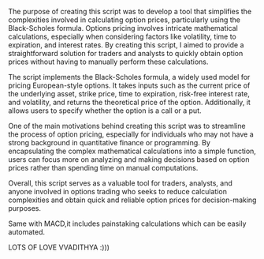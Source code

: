The purpose of creating this script was to develop a tool that simplifies the complexities involved in calculating option prices, particularly using the Black-Scholes formula. Options pricing involves intricate mathematical calculations, especially when considering factors like volatility, time to expiration, and interest rates. By creating this script, I aimed to provide a straightforward solution for traders and analysts to quickly obtain option prices without having to manually perform these calculations.

The script implements the Black-Scholes formula, a widely used model for pricing European-style options. It takes inputs such as the current price of the underlying asset, strike price, time to expiration, risk-free interest rate, and volatility, and returns the theoretical price of the option. Additionally, it allows users to specify whether the option is a call or a put.

One of the main motivations behind creating this script was to streamline the process of option pricing, especially for individuals who may not have a strong background in quantitative finance or programming. By encapsulating the complex mathematical calculations into a simple function, users can focus more on analyzing and making decisions based on option prices rather than spending time on manual computations.

Overall, this script serves as a valuable tool for traders, analysts, and anyone involved in options trading who seeks to reduce calculation complexities and obtain quick and reliable option prices for decision-making purposes.

Same with MACD,it includes painstaking calculations which can be easily automated.

LOTS OF LOVE
VVADITHYA :)))
